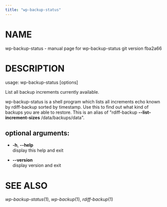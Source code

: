```yaml
---
title: "wp-backup-status"
---
```



# NAME

wp-backup-status - manual page for wp-backup-status git version fba2a66

# DESCRIPTION

usage: wp-backup-status \[options\]

List all backup increments currently available.

wp-backup-status is a shell program which lists all increments echo
known by rdiff-backup sorted by timestamp. Use this to find out what
kind of backups you are able to restore. This is an alias of
"rdiff-backup **--list-increment-sizes** /data/backups/data".

## optional arguments:

  - **-h**, **--help**  
    display this help and exit

  - **--version**  
    display version and exit

# SEE ALSO

*wp-backup-status*(1), *wp-backup*(1), *rdiff-backup*(1)
